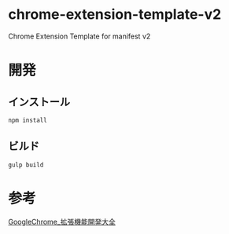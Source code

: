 # chrome-extension-template-v2
Chrome Extension Template for manifest v2

# 開発
## インストール
```shell
npm install
```

## ビルド
```shell
gulp build
```

# 参考
[GoogleChrome_拡張機能開発大全](https://booth.pm/ja/items/2459744)
